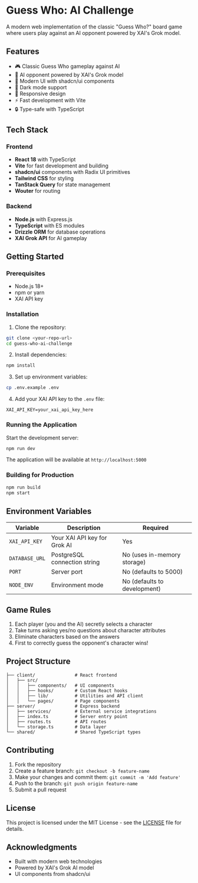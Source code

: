 # Guess Who: AI Challenge

A modern web implementation of the classic "Guess Who?" board game where users play against an AI opponent powered by XAI's Grok model.

## Features

- 🎮 Classic Guess Who gameplay against AI
- 🤖 AI opponent powered by XAI's Grok model
- 🎨 Modern UI with shadcn/ui components
- 🌙 Dark mode support
- 📱 Responsive design
- ⚡ Fast development with Vite
- 🔒 Type-safe with TypeScript

## Tech Stack

### Frontend
- **React 18** with TypeScript
- **Vite** for fast development and building
- **shadcn/ui** components with Radix UI primitives
- **Tailwind CSS** for styling
- **TanStack Query** for state management
- **Wouter** for routing

### Backend
- **Node.js** with Express.js
- **TypeScript** with ES modules
- **Drizzle ORM** for database operations
- **XAI Grok API** for AI gameplay

## Getting Started

### Prerequisites

- Node.js 18+ 
- npm or yarn
- XAI API key

### Installation

1. Clone the repository:
```bash
git clone <your-repo-url>
cd guess-who-ai-challenge
```

2. Install dependencies:
```bash
npm install
```

3. Set up environment variables:
```bash
cp .env.example .env
```

4. Add your XAI API key to the `.env` file:
```env
XAI_API_KEY=your_xai_api_key_here
```

### Running the Application

Start the development server:
```bash
npm run dev
```

The application will be available at `http://localhost:5000`

### Building for Production

```bash
npm run build
npm start
```

## Environment Variables

| Variable | Description | Required |
|----------|-------------|----------|
| `XAI_API_KEY` | Your XAI API key for Grok AI | Yes |
| `DATABASE_URL` | PostgreSQL connection string | No (uses in-memory storage) |
| `PORT` | Server port | No (defaults to 5000) |
| `NODE_ENV` | Environment mode | No (defaults to development) |

## Game Rules

1. Each player (you and the AI) secretly selects a character
2. Take turns asking yes/no questions about character attributes
3. Eliminate characters based on the answers
4. First to correctly guess the opponent's character wins!

## Project Structure

```
├── client/               # React frontend
│   ├── src/
│   │   ├── components/   # UI components
│   │   ├── hooks/        # Custom React hooks
│   │   ├── lib/          # Utilities and API client
│   │   └── pages/        # Page components
├── server/               # Express backend
│   ├── services/         # External service integrations
│   ├── index.ts          # Server entry point
│   ├── routes.ts         # API routes
│   └── storage.ts        # Data layer
└── shared/               # Shared TypeScript types
```

## Contributing

1. Fork the repository
2. Create a feature branch: `git checkout -b feature-name`
3. Make your changes and commit them: `git commit -m 'Add feature'`
4. Push to the branch: `git push origin feature-name`
5. Submit a pull request

## License

This project is licensed under the MIT License - see the [LICENSE](LICENSE) file for details.

## Acknowledgments

- Built with modern web technologies
- Powered by XAI's Grok AI model
- UI components from shadcn/ui